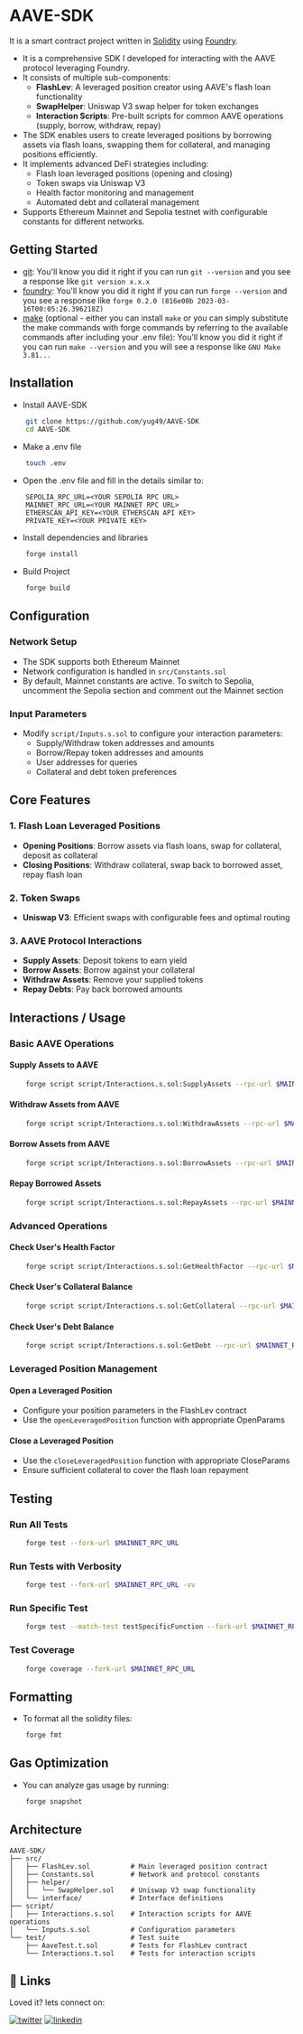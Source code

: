 # AAVE-SDK

It is a smart contract project written in [Solidity](https://docs.soliditylang.org/en/latest/) using [Foundry](https://book.getfoundry.sh/).

-   It is a comprehensive SDK I developed for interacting with the AAVE protocol leveraging Foundry.
-   It consists of multiple sub-components:
    -   **FlashLev**: A leveraged position creator using AAVE's flash loan functionality
    -   **SwapHelper**: Uniswap V3 swap helper for token exchanges
    -   **Interaction Scripts**: Pre-built scripts for common AAVE operations (supply, borrow, withdraw, repay)
-   The SDK enables users to create leveraged positions by borrowing assets via flash loans, swapping them for collateral, and managing positions efficiently.
-   It implements advanced DeFi strategies including:
    -   Flash loan leveraged positions (opening and closing)
    -   Token swaps via Uniswap V3
    -   Health factor monitoring and management
    -   Automated debt and collateral management
-   Supports Ethereum Mainnet and Sepolia testnet with configurable constants for different networks.

## Getting Started

-   [git](https://git-scm.com/book/en/v2/Getting-Started-Installing-Git): You'll know you did it right if you can run `git --version` and you see a response like `git version x.x.x`
-   [foundry](https://getfoundry.sh/): You'll know you did it right if you can run `forge --version` and you see a response like `forge 0.2.0 (816e00b 2023-03-16T00:05:26.396218Z)`
-   [make](https://www.gnu.org/software/make/manual/make.html) (optional - either you can install `make` or you can simply substitute the make commands with forge commands by referring to the available commands after including your .env file): You'll know you did it right if you can run `make --version` and you will see a response like `GNU Make 3.81...`

## Installation

-   Install AAVE-SDK

```bash
    git clone https://github.com/yug49/AAVE-SDK
    cd AAVE-SDK
```

-   Make a .env file

```bash
    touch .env
```

-   Open the .env file and fill in the details similar to:

```env
    SEPOLIA_RPC_URL=<YOUR SEPOLIA RPC URL>
    MAINNET_RPC_URL=<YOUR MAINNET RPC URL>
    ETHERSCAN_API_KEY=<YOUR ETHERSCAN API KEY>
    PRIVATE_KEY=<YOUR PRIVATE KEY>
```

-   Install dependencies and libraries

```bash
    forge install
```

-   Build Project

```bash
    forge build
```

## Configuration

### Network Setup

-   The SDK supports both Ethereum Mainnet
-   Network configuration is handled in `src/Constants.sol`
-   By default, Mainnet constants are active. To switch to Sepolia, uncomment the Sepolia section and comment out the Mainnet section

### Input Parameters

-   Modify `script/Inputs.s.sol` to configure your interaction parameters:
    -   Supply/Withdraw token addresses and amounts
    -   Borrow/Repay token addresses and amounts
    -   User addresses for queries
    -   Collateral and debt token preferences

## Core Features

### 1. Flash Loan Leveraged Positions

-   **Opening Positions**: Borrow assets via flash loans, swap for collateral, deposit as collateral
-   **Closing Positions**: Withdraw collateral, swap back to borrowed asset, repay flash loan

### 2. Token Swaps

-   **Uniswap V3**: Efficient swaps with configurable fees and optimal routing

### 3. AAVE Protocol Interactions

-   **Supply Assets**: Deposit tokens to earn yield
-   **Borrow Assets**: Borrow against your collateral
-   **Withdraw Assets**: Remove your supplied tokens
-   **Repay Debts**: Pay back borrowed amounts

## Interactions / Usage

### Basic AAVE Operations

#### Supply Assets to AAVE

```bash
    forge script script/Interactions.s.sol:SupplyAssets --rpc-url $MAINNET_RPC_URL --private-key $PRIVATE_KEY --broadcast
```

#### Withdraw Assets from AAVE

```bash
    forge script script/Interactions.s.sol:WithdrawAssets --rpc-url $MAINNET_RPC_URL --private-key $PRIVATE_KEY --broadcast
```

#### Borrow Assets from AAVE

```bash
    forge script script/Interactions.s.sol:BorrowAssets --rpc-url $MAINNET_RPC_URL --private-key $PRIVATE_KEY --broadcast
```

#### Repay Borrowed Assets

```bash
    forge script script/Interactions.s.sol:RepayAssets --rpc-url $MAINNET_RPC_URL --private-key $PRIVATE_KEY --broadcast
```

### Advanced Operations

#### Check User's Health Factor

```bash
    forge script script/Interactions.s.sol:GetHealthFactor --rpc-url $MAINNET_RPC_URL --private-key $PRIVATE_KEY --broadcast
```

#### Check User's Collateral Balance

```bash
    forge script script/Interactions.s.sol:GetCollateral --rpc-url $MAINNET_RPC_URL --private-key $PRIVATE_KEY --broadcast
```

#### Check User's Debt Balance

```bash
    forge script script/Interactions.s.sol:GetDebt --rpc-url $MAINNET_RPC_URL --private-key $PRIVATE_KEY --broadcast
```

### Leveraged Position Management

#### Open a Leveraged Position

-   Configure your position parameters in the FlashLev contract
-   Use the `openLeveragedPosition` function with appropriate OpenParams

#### Close a Leveraged Position

-   Use the `closeLeveragedPosition` function with appropriate CloseParams
-   Ensure sufficient collateral to cover the flash loan repayment

## Testing

### Run All Tests

```bash
    forge test --fork-url $MAINNET_RPC_URL
```

### Run Tests with Verbosity

```bash
    forge test --fork-url $MAINNET_RPC_URL -vv
```

### Run Specific Test

```bash
    forge test --match-test testSpecificFunction --fork-url $MAINNET_RPC_URL
```

### Test Coverage

```bash
    forge coverage --fork-url $MAINNET_RPC_URL
```

## Formatting

-   To format all the solidity files:

```bash
    forge fmt
```

## Gas Optimization

-   You can analyze gas usage by running:

```bash
    forge snapshot
```

## Architecture

```
AAVE-SDK/
├── src/
│   ├── FlashLev.sol          # Main leveraged position contract
│   ├── Constants.sol         # Network and protocol constants
│   ├── helper/
│   │   └── SwapHelper.sol    # Uniswap V3 swap functionality
│   └── interface/            # Interface definitions
├── script/
│   ├── Interactions.s.sol    # Interaction scripts for AAVE operations
│   └── Inputs.s.sol          # Configuration parameters
└── test/                     # Test suite
    ├── AaveTest.t.sol        # Tests for FlashLev contract
    └── Interactions.t.sol    # Tests for interaction scripts
```

## 🔗 Links

Loved it? lets connect on:

[![twitter](https://img.shields.io/badge/twitter-1DA1F2?style=for-the-badge&logo=twitter&logoColor=white)](https://x.com/yugAgarwal29)
[![linkedin](https://img.shields.io/badge/linkedin-0A66C2?style=for-the-badge&logo=linkedin&logoColor=white)](https://www.linkedin.com/in/yug-agarwal-8b761b255/)
